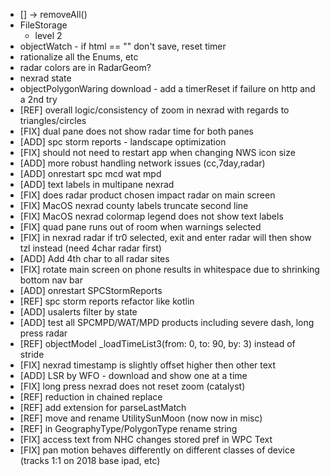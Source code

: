 * [] -> removeAll()
* FileStorage
    - level 2
* objectWatch - if html == "" don't save, reset timer
* rationalize all the Enums, etc
* radar colors are in RadarGeom?
* nexrad state
* objectPolygonWaring download - add a timerReset if failure on http and a 2nd try
* [REF] overall logic/consistency of zoom in nexrad with regards to triangles/circles
* [FIX] dual pane does not show radar time for both panes
* [ADD] spc storm reports - landscape optimization
* [FIX] should not need to restart app when changing NWS icon size
* [ADD] more robust handling network issues (cc,7day,radar)
* [ADD] onrestart spc mcd wat mpd
* [ADD] text labels in multipane nexrad
* [FIX] does radar product chosen impact radar on main screen
* [FIX] MacOS nexrad county labels truncate second line
* [FIX] MacOS nexrad colormap legend does not show text labels
* [FIX] quad pane runs out of room when warnings selected
* [FIX] in nexrad radar if tr0 selected, exit and enter radar will then show tzl instead (need 4char radar first)
* [ADD] Add 4th char to all radar sites
* [FIX] rotate main screen on phone results in whitespace due to shrinking bottom nav bar
* [ADD] onrestart SPCStormReports
* [REF] spc storm reports refactor like kotlin
* [ADD] usalerts filter by state
* [ADD] test all SPCMPD/WAT/MPD products including severe dash, long press radar 
* [REF] objectModel _loadTimeList3(from: 0, to: 90, by: 3) instead of stride
* [FIX] nexrad timestamp is slightly offset higher then other text
* [ADD] LSR by WFO - download and show one at a time
* [FIX] long press nexrad does not reset zoom (catalyst)
* [REF] reduction in chained replace
* [REF] add extension for parseLastMatch
* [REF] move and rename UtilitySunMoon (now now in misc)
* [REF] in GeographyType/PolygonType rename string
* [FIX] access text from NHC changes stored pref in WPC Text
* [FIX] pan motion behaves differently on different classes of device (tracks 1:1 on 2018 base ipad, etc)
